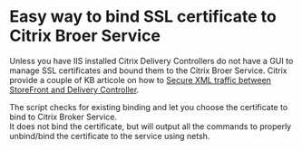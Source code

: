 <H1>Easy way to bind SSL certificate to Citrix Broer Service</H1>

Unless you have IIS installed Citrix Delivery Controllers do not have a GUI to manage SSL certificates and bound them to the Citrix Broer Service.
Citrix provide a couple of KB articole on how to <A HREF="https://support.citrix.com/s/article/CTX218986-secure-xml-traffic-between-storefront-and-delivery-controller?language=en_US">Secure XML traffic between StoreFront and Delivery Controller</A>.

The script checks for existing binding and let you choose the certificate to bind to Citrix Broker Service.<BR>
It does not bind the certificate, but will output all the commands to properly unbind/bind the certificate to the service using netsh.
